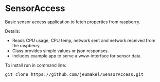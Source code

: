 # SensorAccess
Basic sensor access application to fetch properties from raspberry.

Details:
<ul>
<li>Reads CPU usage, CPU temp, network sent and network received from the raspberry.</li>
<li>Class provides simple values or json responses.</li>
<li>Includes example app to serve a www-interface for sensor data.</li>
</ul>
To install run in command line: <pre>git clone https://github.com/jeumakel/SensorAccess.git</pre>
